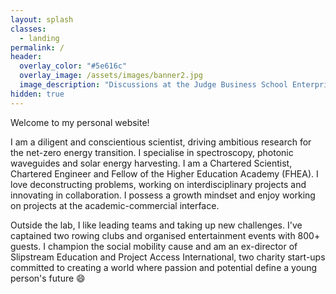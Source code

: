 ```yaml
---
layout: splash
classes:
  - landing
permalink: /
header:
  overlay_color: "#5e616c"
  overlay_image: /assets/images/banner2.jpg
  image_description: "Discussions at the Judge Business School EnterpriseTECH programme."
hidden: true
---
```

Welcome to my personal website!

I am a diligent and conscientious scientist, driving ambitious research for the net-zero energy transition. I specialise in spectroscopy, photonic waveguides and solar energy harvesting. I am a Chartered Scientist, Chartered Engineer and Fellow of the Higher Education Academy (FHEA). I love deconstructing problems, working on interdisciplinary projects and innovating in collaboration. I possess a growth mindset and enjoy working on projects at the academic-commercial interface. 

Outside the lab, I like leading teams and taking up new challenges. I've captained two rowing clubs and organised entertainment events with 800+ guests. I champion the social mobility cause and am an ex-director of Slipstream Education and Project Access International, two charity start-ups committed to creating a world where passion and potential define a young person's future :smile: